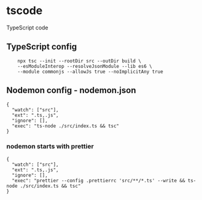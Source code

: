 # tscode

TypeScript code

## TypeScript config

```
	npx tsc --init --rootDir src --outDir build \
	--esModuleInterop --resolveJsonModule --lib es6 \
	--module commonjs --allowJs true --noImplicitAny true
```

## Nodemon config - nodemon.json
```
{
  "watch": ["src"],
  "ext": ".ts,.js",
  "ignore": [],
  "exec": "ts-node ./src/index.ts && tsc"
}
```

### nodemon starts with prettier 
```
{
  "watch": ["src"],
  "ext": ".ts,.js",
  "ignore": [],
  "exec": "prettier --config .prettierrc 'src/**/*.ts' --write && ts-node ./src/index.ts && tsc"
}
```